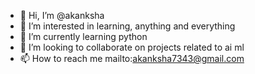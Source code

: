 - 👋 Hi, I’m @akanksha
- 👀 I’m interested in learning, anything and everything
- 🌱 I’m currently learning python
- 💞️ I’m looking to collaborate on projects related to ai ml
- 📫 How to reach me mailto:akanksha7343@gmail.com

<!---
akanksha7343/akanksha7343 is a ✨ special ✨ repository because its `README.md` (this file) appears on your GitHub profile.
You can click the Preview link to take a look at your changes.
--->
